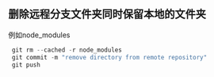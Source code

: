 ## 删除远程分支文件夹同时保留本地的文件夹


例如node_modules

```js
 git rm --cached -r node_modules
 git commit -m "remove directory from remote repository"
 git push
```